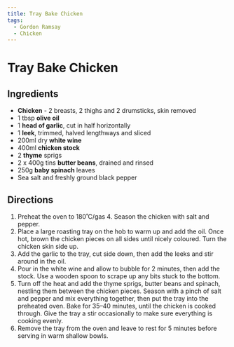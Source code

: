 ```yaml
---
title: Tray Bake Chicken
tags:
  - Gordon Ramsay
  - Chicken
---
```


# Tray Bake Chicken

## Ingredients
- **Chicken** - 2 breasts, 2 thighs and 2 drumsticks, skin removed
- 1 tbsp **olive oil**
- 1 **head of garlic**, cut in half horizontally
- 1 **leek**, trimmed, halved lengthways and sliced
- 200ml dry **white wine**
- 400ml **chicken stock**
- 2 **thyme** sprigs
- 2 x 400g tins **butter beans**, drained and rinsed
- 250g **baby spinach** leaves
- Sea salt and freshly ground black pepper

## Directions
1. Preheat the oven to 180˚C/gas 4. Season the chicken with salt and pepper.
2. Place a large roasting tray on the hob to warm up and add the oil. Once hot, brown the chicken pieces on all sides until nicely coloured. Turn the chicken skin side up.
3. Add the garlic to the tray, cut side down, then add the leeks and stir around in the oil.
4. Pour in the white wine and allow to bubble for 2 minutes, then add the stock. Use a wooden spoon to scrape up any bits stuck to the bottom.
5. Turn off the heat and add the thyme sprigs, butter beans and spinach, nestling them between the chicken pieces. Season with a pinch of salt and pepper and mix everything together, then put the tray into the preheated oven. Bake for 35–40 minutes, until the chicken is cooked through. Give the tray a stir occasionally to make sure everything is cooking evenly.
6. Remove the tray from the oven and leave to rest for 5 minutes before serving in warm shallow bowls.
